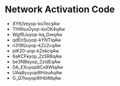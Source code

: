 # Network Activation Code
* XYKjVeyop-ko7ecqAw
* THWsuOyop-koOK4qAw
* WgfRJuyop-kq_GwqAw
* qdEnSuyop-kYNTIqAw
* n319Quyop-kZz2cqAw
* piK20-yop-kZekcqAw
* 6aKCFeyop_ZzSR8qAw
* be3NBeyop_ZzidEqAw
* 0A_EXuyop9Cx8WIqAw
* UAq8yuyop9IHzuAqAw
* G_Q7nuyop9IHblMqAw